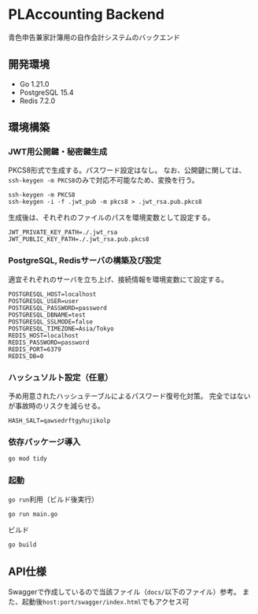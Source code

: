 # PLAccounting Backend
青色申告兼家計簿用の自作会計システムのバックエンド

## 開発環境
- Go 1.21.0
- PostgreSQL 15.4
- Redis 7.2.0

## 環境構築
### JWT用公開鍵・秘密鍵生成
PKCS8形式で生成する。パスワード設定はなし。
なお、公開鍵に関しては、`ssh-keygen -m PKCS8`のみで対応不可能なため、変換を行う。
```shell
ssh-keygen -m PKCS8
ssh-keygen -i -f .jwt_pub -m pkcs8 > .jwt_rsa.pub.pkcs8
```

生成後は、それぞれのファイルのパスを環境変数として設定する。
```shell
JWT_PRIVATE_KEY_PATH=./.jwt_rsa
JWT_PUBLIC_KEY_PATH=./.jwt_rsa.pub.pkcs8
```

### PostgreSQL, Redisサーバの構築及び設定
適宜それぞれのサーバを立ち上げ、接続情報を環境変数にて設定する。
```shell
POSTGRESQL_HOST=localhost
POSTGRESQL_USER=user
POSTGRESQL_PASSWORD=password
POSTGRESQL_DBNAME=test
POSTGRESQL_SSLMODE=false
POSTGRESQL_TIMEZONE=Asia/Tokyo
REDIS_HOST=localhost
REDIS_PASSWORD=password
REDIS_PORT=6379
REDIS_DB=0
```

### ハッシュソルト設定（任意）
予め用意されたハッシュテーブルによるパスワード復号化対策。
完全ではないが事故時のリスクを減らせる。
```shell
HASH_SALT=qawsedrftgyhujikolp
```

### 依存パッケージ導入
```bash
go mod tidy
```

### 起動
`go run`利用（ビルド後実行）
```bash
go run main.go
```

ビルド
```bash
go build
```

## API仕様
Swaggerで作成しているので当該ファイル（`docs/`以下のファイル）参考。
また、起動後`host:port/swagger/index.html`でもアクセス可